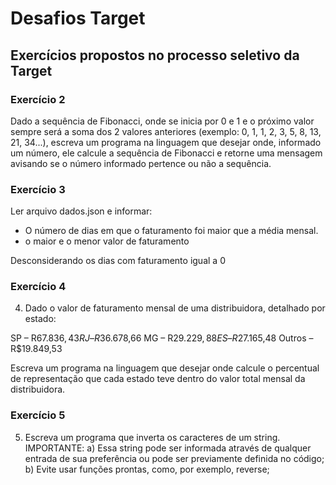 # Desafios Target
## Exercícios propostos no processo seletivo da Target


### Exercício 2
Dado a sequência de Fibonacci, onde se inicia por 0 e 1 e o 
próximo valor sempre será a soma dos 2 valores anteriores (exemplo: 0, 1, 1, 2, 3, 5, 8, 13, 21, 34...),
escreva um programa na linguagem que desejar onde, informado um número, ele calcule a sequência de Fibonacci 
e  retorne uma mensagem avisando se o número informado pertence ou não a sequência.

### Exercício 3
Ler arquivo dados.json e informar: 
 - O número de dias em que o faturamento foi maior que a média mensal. 
 - o maior e o menor valor de faturamento

Desconsiderando os dias com faturamento igual a 0

### Exercício 4
4) Dado o valor de faturamento mensal de uma distribuidora, detalhado por estado:

 SP – R$67.836,43
 RJ – R$36.678,66
 MG – R$29.229,88
 ES – R$27.165,48
 Outros – R$19.849,53

Escreva um programa na linguagem que desejar onde calcule o percentual de representação que cada estado 
teve dentro do valor total mensal da distribuidora.


### Exercício 5
 5) Escreva um programa que inverta os caracteres de um string.
 IMPORTANTE:
 a) Essa string pode ser informada através de qualquer entrada de sua preferência ou 
pode ser previamente definida no código;
 b) Evite usar funções prontas, como, por exemplo, reverse;
 


